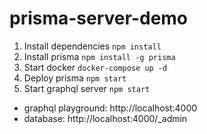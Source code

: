 # prisma-server-demo

1. Install dependencies
  `npm install`
2. Install prisma
`npm install -g prisma`
3. Start docker
  `docker-compose up -d`
4. Deploy prisma
`npm start`
5. Start graphql server
  `npm start`

- graphql playground: http://localhost:4000
- database: http://localhost:4000/_admin